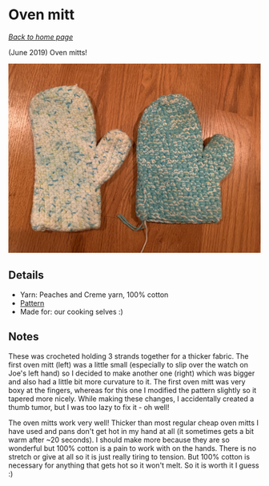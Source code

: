 # Oven mitt

[*Back to home page*](..)

(June 2019) Oven mitts! 

<img src="media/oven_mitts.jpg" style="max-width: 100%" />

## Details
- Yarn: Peaches and Creme yarn, 100% cotton
- [Pattern](https://www.favecrafts.com/Kitchen-Crochet/Easy-Oven-Mitts-Crochet-Pattern)
- Made for: our cooking selves :) 

## Notes 
These was crocheted holding 3 strands together for a thicker fabric. The first oven mitt (left) was a little small (especially to slip over the watch on Joe's left hand) so I decided to make another one (right) which was bigger and also had a little bit more curvature to it. The first oven mitt was very boxy at the fingers, whereas for this one I modified the pattern slightly so it tapered more nicely. While making these changes, I accidentally created a thumb tumor, but I was too lazy to fix it - oh well! 

The oven mitts work very well! Thicker than most regular cheap oven mitts I have used and pans don't get hot in my hand at all (it sometimes gets a bit warm after ~20 seconds). I should make more because they are so wonderful but 100% cotton is a pain to work with on the hands. There is no stretch or give at all so it is just really tiring to tension. But 100% cotton is necessary for anything that gets hot so it won't melt. So it is worth it I guess :) 
